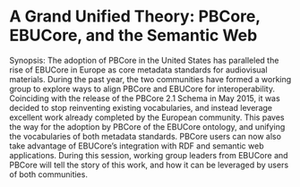 # A Grand Unified Theory: PBCore, EBUCore, and the Semantic Web

Synopsis: The adoption of PBCore in the United States has paralleled the rise of EBUCore in Europe as core metadata standards for audiovisual materials. During the past year, the two communities have formed a working group to explore ways to align PBCore and EBUCore for interoperability. Coinciding with the release of the PBCore 2.1 Schema in May 2015, it was decided to stop reinventing existing vocabularies, and instead leverage excellent work already completed by the European community. This paves the way for the adoption by PBCore of the EBUCore ontology, and unifying the vocabularies of both metadata standards. PBCore users can now also take advantage of EBUCore’s integration with RDF and semantic web applications. During this session, working group leaders from EBUCore and PBCore will tell the story of this work, and how it can be leveraged by users of both communities.